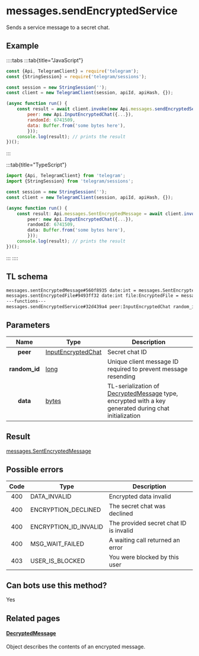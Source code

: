 # messages.sendEncryptedService

Sends a service message to a secret chat.

## Example

::::tabs
:::tab{title="JavaScript"}

```js
const {Api, TelegramClient} = require('telegram');
const {StringSession} = require('telegram/sessions');

const session = new StringSession('');
const client = new TelegramClient(session, apiId, apiHash, {});

(async function run() {
    const result = await client.invoke(new Api.messages.sendEncryptedService({
		peer: new Api.InputEncryptedChat({...}),
		randomId: 6741509,
		data: Buffer.from('some bytes here'),
		}));
    console.log(result); // prints the result
})();
```

:::

:::tab{title="TypeScript"}

```ts
import {Api, TelegramClient} from 'telegram';
import {StringSession} from 'telegram/sessions';

const session = new StringSession('');
const client = new TelegramClient(session, apiId, apiHash, {});

(async function run() {
    const result: Api.messages.SentEncryptedMessage = await client.invoke(new Api.messages.sendEncryptedService({
		peer: new Api.InputEncryptedChat({...}),
		randomId: 6741509,
		data: Buffer.from('some bytes here'),
		}));
    console.log(result); // prints the result
})();
```

:::
::::

## TL schema

```txt
messages.sentEncryptedMessage#560f8935 date:int = messages.SentEncryptedMessage;
messages.sentEncryptedFile#9493ff32 date:int file:EncryptedFile = messages.SentEncryptedMessage;
---functions---
messages.sendEncryptedService#32d439a4 peer:InputEncryptedChat random_id:long data:bytes = messages.SentEncryptedMessage;
```

## Parameters

|     Name      | Type                                                                    | Description                                                                                                                                             |
| :-----------: | ----------------------------------------------------------------------- | ------------------------------------------------------------------------------------------------------------------------------------------------------- |
|   **peer**    | [InputEncryptedChat](https://core.telegram.org/type/InputEncryptedChat) | Secret chat ID                                                                                                                                          |
| **random_id** | [long](https://core.telegram.org/type/long)                             | Unique client message ID required to prevent message resending                                                                                          |
|   **data**    | [bytes](https://core.telegram.org/type/bytes)                           | TL-serialization of [DecryptedMessage](https://core.telegram.org/type/DecryptedMessage) type, encrypted with a key generated during chat initialization |

## Result

[messages.SentEncryptedMessage](https://core.telegram.org/type/messages.SentEncryptedMessage)

## Possible errors

| Code | Type                  | Description                            |
| :--: | --------------------- | -------------------------------------- |
| 400  | DATA_INVALID          | Encrypted data invalid                 |
| 400  | ENCRYPTION_DECLINED   | The secret chat was declined           |
| 400  | ENCRYPTION_ID_INVALID | The provided secret chat ID is invalid |
| 400  | MSG_WAIT_FAILED       | A waiting call returned an error       |
| 403  | USER_IS_BLOCKED       | You were blocked by this user          |

## Can bots use this method?

Yes

## Related pages

#### [DecryptedMessage](https://core.telegram.org/type/DecryptedMessage)

Object describes the contents of an encrypted message.
